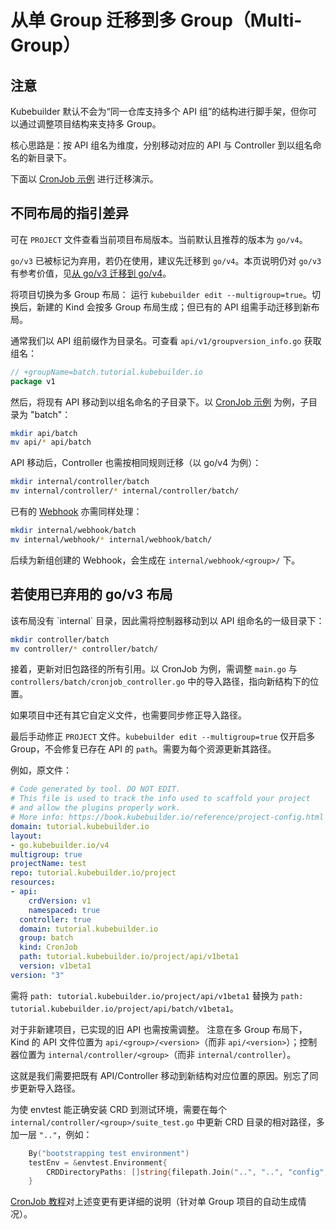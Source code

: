 # 从单 Group 迁移到多 Group（Multi-Group）

<aside class="note warning">

<h1>注意</h1>

Kubebuilder 默认不会为“同一仓库支持多个 API 组”的结构进行脚手架，但你可以通过调整项目结构来支持多 Group。

核心思路是：按 API 组名为维度，分别移动对应的 API 与 Controller 到以组名命名的新目录下。

</aside>

下面以 [CronJob 示例][cronjob-tutorial] 进行迁移演示。

<aside class="note warning">
<h1>不同布局的指引差异</h1>

可在 `PROJECT` 文件查看当前项目布局版本。当前默认且推荐的版本为 `go/v4`。

`go/v3` 已被标记为弃用，若仍在使用，建议先迁移到 `go/v4`。本页说明仍对 `go/v3` 有参考价值，见[从 go/v3 迁移到 go/v4][migration-guide]。

</aside>

将项目切换为多 Group 布局：
运行 `kubebuilder edit --multigroup=true`。切换后，新建的 Kind 会按多 Group 布局生成；但已有的 API 组需手动迁移到新布局。

通常我们以 API 组前缀作为目录名。可查看 `api/v1/groupversion_info.go` 获取组名：

```go
// +groupName=batch.tutorial.kubebuilder.io
package v1
```

然后，将现有 API 移动到以组名命名的子目录下。以 [CronJob 示例][cronjob-tutorial] 为例，子目录为 "batch"：

```bash
mkdir api/batch
mv api/* api/batch
```

API 移动后，Controller 也需按相同规则迁移（以 go/v4 为例）：

```bash
mkdir internal/controller/batch
mv internal/controller/* internal/controller/batch/
```

已有的 [Webhook][webhooks] 亦需同样处理：
```bash
mkdir internal/webhook/batch
mv internal/webhook/* internal/webhook/batch/
```
后续为新组创建的 Webhook，会生成在 `internal/webhook/<group>/` 下。

<aside class="note">
<h1>若使用已弃用的 go/v3 布局</h1>
该布局没有 `internal` 目录，因此需将控制器移动到以 API 组命名的一级目录下：

```bash
mkdir controller/batch
mv controller/* controller/batch/
```

</aside>

接着，更新对旧包路径的所有引用。以 CronJob 为例，需调整 `main.go` 与 `controllers/batch/cronjob_controller.go` 中的导入路径，指向新结构下的位置。

如果项目中还有其它自定义文件，也需要同步修正导入路径。

最后手动修正 `PROJECT` 文件。`kubebuilder edit --multigroup=true` 仅开启多 Group，不会修复已存在 API 的 `path`。需要为每个资源更新其路径。

例如，原文件：

```yaml
# Code generated by tool. DO NOT EDIT.
# This file is used to track the info used to scaffold your project
# and allow the plugins properly work.
# More info: https://book.kubebuilder.io/reference/project-config.html
domain: tutorial.kubebuilder.io
layout:
- go.kubebuilder.io/v4
multigroup: true
projectName: test
repo: tutorial.kubebuilder.io/project
resources:
- api:
    crdVersion: v1
    namespaced: true
  controller: true
  domain: tutorial.kubebuilder.io
  group: batch
  kind: CronJob
  path: tutorial.kubebuilder.io/project/api/v1beta1
  version: v1beta1
version: "3"
```

需将 `path: tutorial.kubebuilder.io/project/api/v1beta1` 替换为
`path: tutorial.kubebuilder.io/project/api/batch/v1beta1`。

对于非新建项目，已实现的旧 API 也需按需调整。
注意在多 Group 布局下，Kind 的 API 文件位置为 `api/<group>/<version>`（而非 `api/<version>`）；控制器位置为 `internal/controller/<group>`（而非 `internal/controller`）。

这就是我们需要把既有 API/Controller 移动到新结构对应位置的原因。别忘了同步更新导入路径。

为使 envtest 能正确安装 CRD 到测试环境，需要在每个 `internal/controller/<group>/suite_test.go` 中更新 CRD 目录的相对路径，多加一层 `".."`，例如：

```go
    By("bootstrapping test environment")
    testEnv = &envtest.Environment{
        CRDDirectoryPaths: []string{filepath.Join("..", "..", "config", "crd", "bases")},
    }
```

[CronJob 教程][cronjob-tutorial]对上述变更有更详细的说明（针对单 Group 项目的自动生成情况）。

[multi-group-issue]: https://github.com/kubernetes-sigs/kubebuilder/issues/923 "Kubebuilder Issue #923"
[cronjob-tutorial]: /cronjob-tutorial/cronjob-tutorial.md "Tutorial: Building CronJob"
[migration-guide]: /migration/migration_guide_gov3_to_gov4.md "Migration from go/v3 to go/v4"
[webhooks]: /cronjob-tutorial/webhook-implementation.md "Implementing defaulting/validating webhooks"
